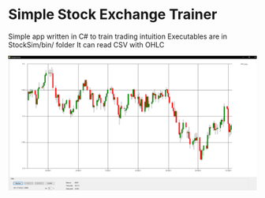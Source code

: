# Simple Stock Exchange Trainer
Simple app written in C# to train trading intuition
Executables are in StockSim/bin/ folder
It can read CSV with OHLC

![Screenshot](/Screenshot.png)